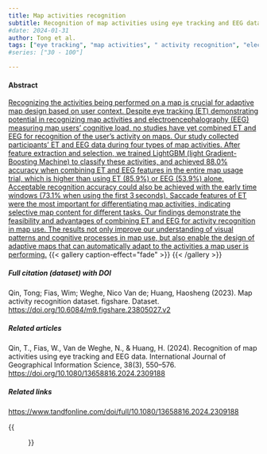 ```yaml
---
title: Map activities recognition
subtitle: Recognition of map activities using eye tracking and EEG data
#date: 2024-01-31
author: Tong et al.
tags: ["eye tracking", "map activities", " activity recognition", "electroencephalography", "map adaptation"]
#series: ["30 - 100"]

---
```


#### Abstract
[Recognizing the activities being performed on a map is crucial for adaptive map design based on user context. Despite eye tracking (ET) demonstrating potential in recognizing map activities and electroencephalography (EEG) measuring map users’ cognitive load, no studies have yet combined ET and EEG for recognition of the user’s activity on maps. Our study collected participants’ ET and EEG data during four types of map activities. After feature extraction and selection, we trained LightGBM (light Gradient-Boosting Machine) to classify these activities, and achieved 88.0% accuracy when combining ET and EEG features in the entire map usage trial, which is higher than using ET (85.9%) or EEG (53.9%) alone. Acceptable recognition accuracy could also be achieved with the early time windows (73.1% when using the first 3 seconds). Saccade features of ET were the most important for differentiating map activities, indicating selective map content for different tasks. Our findings demonstrate the feasibility and advantages of combining ET and EEG for activity recognition in map use. The results not only improve our understanding of visual patterns and cognitive processes in map use, but also enable the design of adaptive maps that can automatically adapt to the activities a map user is performing.](https://www.tandfonline.com/doi/abs/10.1080/13658816.2024.2309188)
{{< gallery caption-effect="fade" >}}
{{< /gallery >}}
##### Full citation (dataset) with DOI
Qin, Tong; Fias, Wim; Weghe, Nico Van de; Huang, Haosheng (2023). Map activity recognition dataset. figshare. Dataset. https://doi.org/10.6084/m9.figshare.23805027.v2

##### Related articles
Qin, T., Fias, W., Van de Weghe, N., & Huang, H. (2024). Recognition of map activities using eye tracking and EEG data. International Journal of Geographical Information Science, 38(3), 550–576. https://doi.org/10.1080/13658816.2024.2309188 

##### Related links
https://www.tandfonline.com/doi/full/10.1080/13658816.2024.2309188

{{<figure src="/Open-Metadata-Platform-for-Map-Usability_v2/img/img07.jpg">}}
<!--more-->